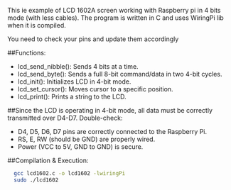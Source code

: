 This ie example of LCD 1602A screen working with Raspberry pi in 4 bits mode (with less cables). The program is written in C and uses WiringPi lib when it is compiled.

You need to check your pins and update them accordingly

##Functions:
 - lcd_send_nibble(): Sends 4 bits at a time.
 - lcd_send_byte(): Sends a full 8-bit command/data in two 4-bit cycles.
 - lcd_init(): Initializes LCD in 4-bit mode.
 - lcd_set_cursor(): Moves cursor to a specific position.
 - lcd_print(): Prints a string to the LCD.

##Since the LCD is operating in 4-bit mode, all data must be correctly transmitted over D4-D7. Double-check:
 - D4, D5, D6, D7 pins are correctly connected to the Raspberry Pi.
 - RS, E, RW (should be GND) are properly wired.
 - Power (VCC to 5V, GND to GND) is secure.

##Compilation & Execution:

```Bash
  gcc lcd1602.c -o lcd1602 -lwiringPi
  sudo ./lcd1602
